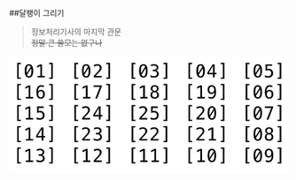 ##달팽이 그리기
>정보처리기사의 마지막 관문  
><del>정말 큰 쓸모는 없구나</del>

![snail](https://github.com/Ekutz/Fast_Campus_JS/blob/master/170119/imgs/snail.png?raw=true)
